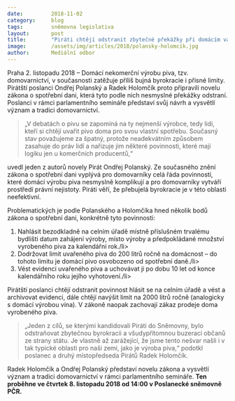 ```yaml
---
date:         2018-11-02
category:     blog
tags:         sněmovna legislativa
layout:       post
title:        "Piráti chtějí odstranit zbytečné překážky při domácím vaření piva. Připravili zákon i seminář"
image:        /assets/img/articles/2018/polansky-holomcik.jpg
author:       Mediální odbor
---
```



Praha 2. listopadu 2018 – Domácí nekomerční výrobu piva, tzv. domovarnictví, v současnosti zatěžuje příliš bujná byrokracie i přísné limity. Pirátští poslanci Ondřej Polanský a Radek Holomčík proto připravili novelu zákona o spotřební dani, která tyto podle nich nesmyslné překážky odstraní. Poslanci v rámci parlamentního semináře představí svůj návrh a vysvětlí význam a tradici domovarnictví.

> „V debatách o pivu se zapomíná na ty nejmenší výrobce, tedy lidi, kteří si chtějí uvařit pivo doma pro svou vlastní spotřebu. Současný stav považujeme za špatný, protože neadekvátním způsobem zasahuje do práv lidí a nařizuje jim některé povinnosti, které mají logiku jen u komerčních producentů,“ 

uvedl jeden z autorů novely Pirát Ondřej Polanský. Ze současného znění zákona o spotřební dani vyplývá pro domovarníky celá řáda povinností, které domácí výrobu piva nesmyslně komplikují a pro domovarníky vytváří prostředí právní nejistoty. Piráti věří, že přebujelá byrokracie je v této oblasti neefektivní. 

Problematických je podle Polanského a Holomčíka hned několik bodů zákona o spotřební dani, konkrétně tyto povinnosti:
<ol>
<li>Nahlásit bezodkladně na celním úřadě místně příslušném trvalému bydlišti datum zahájení výroby, místo výroby a předpokládané množství vyrobeného piva za kalendářní rok./li> 
<li>Dodržovat limit uvařeného piva do 200 litrů ročně na domácnost – do tohoto limitu je domácí pivo osvobozeno od spotřební daně./li>
<li>Vést evidenci uvařeného piva a uchovávat ji po dobu 10 let od konce kalendářního roku jejího vyhotovení./li>
</ol>

Pirátští poslanci chtějí odstranit povinnost hlásit se na celním úřadě a vést a archivovat evidenci, dále chtějí navýšit limit na 2000 litrů ročně (analogicky s domácí výrobou vína). V zákoně naopak zachovají zákaz prodeje doma vyrobeného piva.
> „Jeden z cílů, se kterými kandidovali Piráti do Sněmovny, bylo odstraňovat zbytečnou byrokracii a všudypřítomnou buzeraci občanů ze strany státu. Je vlastně až zarážející, že jsme tento nešvar našli i v tak typické oblasti pro naši zemi, jako je výroba piva,“ podotkl poslanec a druhý místopředseda Pirátů Radek Holomčík.

Radek Holomčík a Ondřej Polanský představí novelu zákona a vysvětlí význam a tradici domovarnictví v rámci parlamentního semináře. **Ten proběhne ve čtvrtek 8. listopadu 2018 od 14:00 v Poslanecké sněmovně PČR.**
